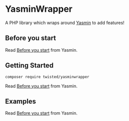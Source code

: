# YasminWrapper
A PHP library which wraps around [Yasmin](https://github.com/laravel-discord/Yasmin) to add features!

## Before you start
Read [Before you start](https://github.com/laravel-discord/Yasmin#before-you-start) from Yasmin.

## Getting Started
```
composer require twisted/yasminwrapper
```
Read [Before you start](https://github.com/laravel-discord/Yasmin#getting-started) from Yasmin.

## Examples
Read [Before you start](https://github.com/laravel-discord/Yasmin#examples) from Yasmin.
